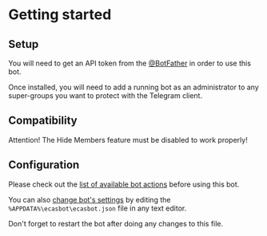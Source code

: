 # Getting started

## Setup

You will need to get an API token from the [@BotFather](https://t.me/BotFather) in order to use this bot.

Once installed, you will need to add a running bot as an administrator to any super-groups you want to protect with the Telegram client.

## Compatibility

Attention! The Hide Members feature must be disabled to work properly!

## Configuration

Please check out the [list of available bot actions](available-bot-actions.md) before using this bot.

You can also [change bot's settings](schema-documentation.md) by editing the `%APPDATA%\ecasbot\ecasbot.json` file in any text editor.

Don't forget to restart the bot after doing any changes to this file.
